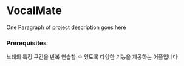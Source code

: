 # VocalMate

One Paragraph of project description goes here

### Prerequisites

노래의 특정 구간을 반복 연습할 수 있도록 다양한 기능을 제공하는 어플입니다
